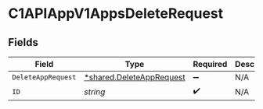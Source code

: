 # C1APIAppV1AppsDeleteRequest


## Fields

| Field                                                               | Type                                                                | Required                                                            | Description                                                         |
| ------------------------------------------------------------------- | ------------------------------------------------------------------- | ------------------------------------------------------------------- | ------------------------------------------------------------------- |
| `DeleteAppRequest`                                                  | [*shared.DeleteAppRequest](../../models/shared/deleteapprequest.md) | :heavy_minus_sign:                                                  | N/A                                                                 |
| `ID`                                                                | *string*                                                            | :heavy_check_mark:                                                  | N/A                                                                 |
